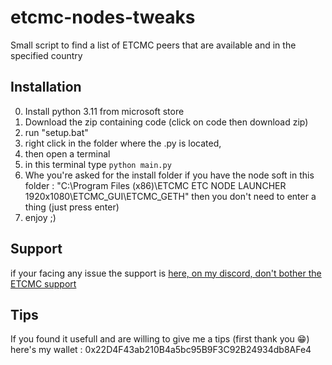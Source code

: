 # etcmc-nodes-tweaks
Small script to find a list of ETCMC peers that are available and in the specified country

## Installation
0) Install python 3.11 from microsoft store
1) Download the zip containing code (click on code then download zip)
2) run "setup.bat"
3) right click in the folder where the .py is located,
4) then open a terminal
5) in this terminal type `python main.py`
6) Whe you're asked for the install folder if you have the node soft in this folder : "C:\Program Files (x86)\ETCMC ETC NODE LAUNCHER 1920x1080\ETCMC_GUI\ETCMC_GETH"
then you don't need to enter a thing (just press enter)
7) enjoy ;)

## Support
if your facing any issue the support is [here, on my discord, don't bother the ETCMC support](https://discord.com/invite/B9qZNfg6Un)

## Tips
If you found it usefull and are willing to give me a tips (first thank you 😁) here's my wallet :
0x22D4F43ab210B4a5bc95B9F3C92B24934db8AFe4
